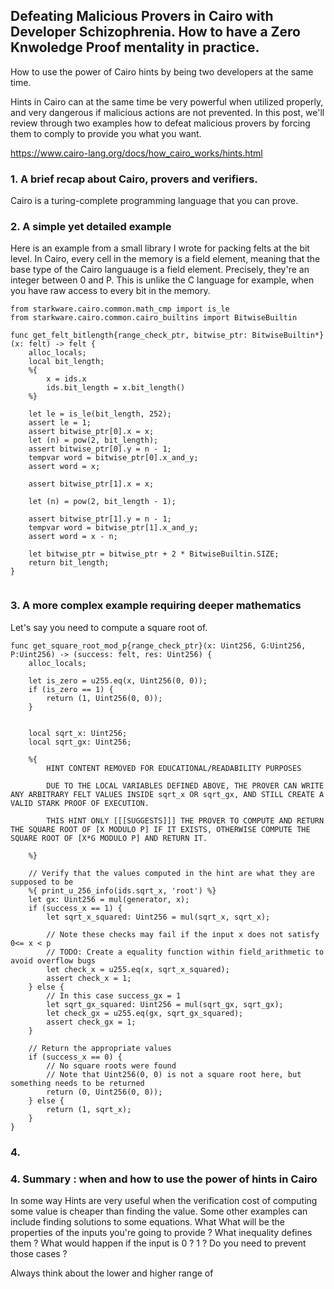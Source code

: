 ## Defeating Malicious Provers in Cairo with Developer Schizophrenia. How to have a Zero Knwoledge Proof mentality in practice. 

How to use the power of Cairo hints by being two developers at the same time. 

Hints in Cairo can at the same time be very powerful when utilized properly, and very dangerous if malicious actions are not prevented. In this post, we'll review through two examples how to defeat malicious provers by forcing them to comply to provide you what you want. 

https://www.cairo-lang.org/docs/how_cairo_works/hints.html


### 1. A brief recap about Cairo, provers and verifiers. 

Cairo is a turing-complete programming language that you can prove. 

### 2. A simple yet detailed example

Here is an example from a small library I wrote for packing felts at the bit level. 
In Cairo, every cell in the memory is a field element, meaning that the base type of the Cairo languauge is a field element. Precisely, they're an integer between 0 and P.
This is unlike the C language for example, when you have raw access to every bit in the memory.


```
from starkware.cairo.common.math_cmp import is_le
from starkware.cairo.common.cairo_builtins import BitwiseBuiltin

func get_felt_bitlength{range_check_ptr, bitwise_ptr: BitwiseBuiltin*}(x: felt) -> felt {
    alloc_locals;
    local bit_length;
    %{
        x = ids.x
        ids.bit_length = x.bit_length()
    %}

    let le = is_le(bit_length, 252);
    assert le = 1;
    assert bitwise_ptr[0].x = x;
    let (n) = pow(2, bit_length);
    assert bitwise_ptr[0].y = n - 1;
    tempvar word = bitwise_ptr[0].x_and_y;
    assert word = x;

    assert bitwise_ptr[1].x = x;

    let (n) = pow(2, bit_length - 1);

    assert bitwise_ptr[1].y = n - 1;
    tempvar word = bitwise_ptr[1].x_and_y;
    assert word = x - n;

    let bitwise_ptr = bitwise_ptr + 2 * BitwiseBuiltin.SIZE;
    return bit_length;
}


```
### 3. A more complex example requiring deeper mathematics 

Let's say you need to compute a square root of. 

```
func get_square_root_mod_p{range_check_ptr}(x: Uint256, G:Uint256, P:Uint256) -> (success: felt, res: Uint256) {
    alloc_locals;

    let is_zero = u255.eq(x, Uint256(0, 0));
    if (is_zero == 1) {
        return (1, Uint256(0, 0));
    }


    local sqrt_x: Uint256;
    local sqrt_gx: Uint256;

    %{
        HINT CONTENT REMOVED FOR EDUCATIONAL/READABILITY PURPOSES

        DUE TO THE LOCAL VARIABLES DEFINED ABOVE, THE PROVER CAN WRITE ANY ARBITRARY FELT VALUES INSIDE sqrt_x OR sqrt_gx, AND STILL CREATE A VALID STARK PROOF OF EXECUTION.

        THIS HINT ONLY [[[SUGGESTS]]] THE PROVER TO COMPUTE AND RETURN THE SQUARE ROOT OF [X MODULO P] IF IT EXISTS, OTHERWISE COMPUTE THE SQUARE ROOT OF [X*G MODULO P] AND RETURN IT.

    %}

    // Verify that the values computed in the hint are what they are supposed to be
    %{ print_u_256_info(ids.sqrt_x, 'root') %}
    let gx: Uint256 = mul(generator, x);
    if (success_x == 1) {
        let sqrt_x_squared: Uint256 = mul(sqrt_x, sqrt_x);

        // Note these checks may fail if the input x does not satisfy 0<= x < p
        // TODO: Create a equality function within field_arithmetic to avoid overflow bugs
        let check_x = u255.eq(x, sqrt_x_squared);
        assert check_x = 1;
    } else {
        // In this case success_gx = 1
        let sqrt_gx_squared: Uint256 = mul(sqrt_gx, sqrt_gx);
        let check_gx = u255.eq(gx, sqrt_gx_squared);
        assert check_gx = 1;
    }

    // Return the appropriate values
    if (success_x == 0) {
        // No square roots were found
        // Note that Uint256(0, 0) is not a square root here, but something needs to be returned
        return (0, Uint256(0, 0));
    } else {
        return (1, sqrt_x);
    }
}

```

### 4. 




### 4. Summary : when and how to use the power of hints in Cairo 

In some way
Hints are very useful when the verification cost of computing some value is cheaper than finding the value. 
Some other examples can include finding solutions to some equations.
What 
What will be the properties of the inputs you're going to provide ?
What inequality defines them ? 
What would happen if the input is 0 ? 1 ? Do you need to prevent those cases ? 

Always think about the lower and higher range of